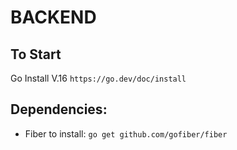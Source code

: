 # BACKEND

## To Start

Go Install V.16
`https://go.dev/doc/install`

## Dependencies:

- Fiber
 to install:
    `go get github.com/gofiber/fiber`
